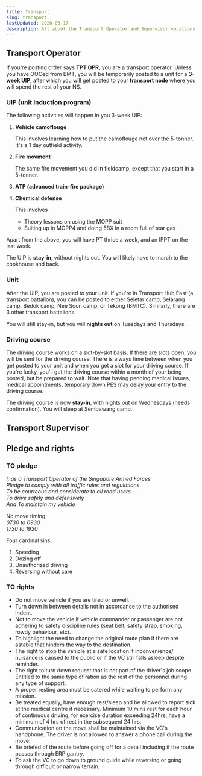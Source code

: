 ```yaml
---
title: Transport
slug: transport
lastUpdated: 2020-03-17
description: All about the Transport Operator and Supervisor vocations
---
```



## Transport Operator

If you're posting order says **TPT OPR**, you are a transport operator. Unless you have OOCed from BMT, you will be temporarily posted to a unit for a **3-week UIP**, after which you will get posted to your **transport node** where you will spend the rest of your NS.

### UIP (unit induction program)
The following activities will happen in you 3-week UIP:


1. **Vehicle camoflouge**

    This involves learning how to put the camoflouge net over the 5-tonner. It's a 1 day outfield activity.

2.  **Fire movment**

    The same fire movement you did in fieldcamp, except that you start in a 5-tonner.

3. **ATP (advanced train-fire package)**
4. **Chemical defense**

    This involves

      - Theory lessons on using the MOPP suit
      - Suiting up in MOPP4 and doing 5BX in a room full of tear gas

Apart from the above, you will have PT thrice a week, and an IPPT on the last week.

The UIP is **stay-in**, without nights out. You will likely have to march to the cookhouse and back.

### Unit

After the UIP, you are posted to your unit. If you're in Transport Hub East (a transport battalion), you can be posted to either Seletar camp, Selarang camp, Bedok camp, Nee Soon camp, or Tekong (BMTC). Similarly, there are 3 other transport battalions.

You will still stay-in, but you will **nights out** on Tuesdays and Thursdays.

### Driving course
The driving course works on a slot-by-slot basis. If there are slots open, you will be sent for the driving course. There is always time between when you get posted to your unit and when you get a slot for your driving course. If you're lucky, you'll get the driving course within a month of your being posted, but be prepared to wait. Note that having pending medical issues, medical appointments, temporary down PES may delay your entry to the driving course.

The driving course is now **stay-in**, with nights out on Wednesdays (needs confirmation). You will sleep at Sembawang camp.


## Transport Supervisor
<Alert :incomplete="true" />

## Pledge and rights
### TO pledge
*I, as a Transport Operator of the Singapore Armed Forces*\
*Pledge to comply with all traffic rules and regulations*\
*To be courteous and considerate to all road users*\
*To drive safely and defensively*\
*And To maintain my vehicle*

No move timing:\
*0730 to 0930*\
*1730 to 1930*

Four cardinal sins:
1. Speeding
2. Dozing off
3. Unauthorized driving
4. Reversing without care

### TO rights
- Do not move vehicle if you are tired or unwell.
- Turn down in between details not in accordance to the authorised indent.
- Not to move the vehicle if vehicle commander or passenger are not adhering to safety discipline rules (seat belt, safety strap, smoking, rowdy behaviour, etc).
- To highlight the need to change the original route plan if there are astable that hinders the way to the destination. 
- The right to stop the vehicle at a safe location if inconvenience/ nuisance is caused to the public or if the VC still falls asleep despite reminder. 
- The right to turn down request that is not part of the driver's job scope. Entitled to the same type of ration as the rest of the personnel during any type of support.
- A proper resting area must be catered while waiting to perform any mission.
- Be treated equally, have enough rest/sleep and be allowed to report sick at the medical centre if necessary. Minimum 10 mins rest for each hour of continuous driving, for exercise duration exceeding 24hrs, have a minimum of 4 hrs of rest in the subsequent 24 hrs. 
- Communication on the move shall be maintained via the VC's handphone. The driver is not allowed to answer a phone call during the move.
- Be briefed of the route before going off for a detail including if the route passes through ERP gantry.
- To ask the VC to go down to ground guide while reversing or going through difficult or narrow terrain.
